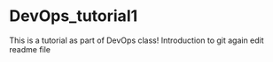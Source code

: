 # DevOps_tutorial1
This is a tutorial as part of DevOps class!
Introduction to git
again edit readme file
